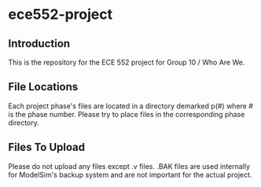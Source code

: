 # ece552-project
## Introduction
This is the repository for the ECE 552 project for Group 10 / Who Are We. 

## File Locations
Each project phase's files are located in a directory demarked p(#) where # is the phase number. Please try to place files in the corresponding phase directory. 

## Files To Upload
Please do not upload any files except .v files. .BAK files are used internally for ModelSim's backup system and are not important for the actual project.
